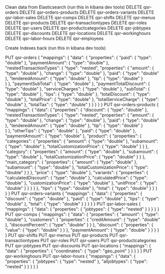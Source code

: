Clean data from Elasticsearch (run this in kibana dev tools)
DELETE qsr-orders
DELETE qsr-orders-products
DELETE qsr-orders-variants
DELETE qsr-labor-sales
DELETE qsr-comps
DELETE qsr-shifts
DELETE qsr-menus
DELETE qsr-products
DELETE qsr-transactiontypes
DELETE qsr-roles
DELETE qsr-users
DELETE qsr-productcategories
DELETE qsr-jobtypes
DELETE qsr-discounts
DELETE qsr-locations
DELETE qsr-workinghours
DELETE qsr-labor-hours
DELETE qsr-employees

Create Indexes back (run this in kibana dev tools)

PUT qsr-orders
{
  "mappings": {
    "data": {
      "properties": {
        "paid": {
          "type": "double"
        },
        "paymentAmount": {
          "type": "double"
        },
        "nestedTransactionTypes": {
          "type": "nested",
          "properties": {
            "amount": {
              "type": "double"
            },
            "change": {
              "type": "double"
            },
            "paid": {
              "type": "double"
            },
            "tenderedAmount": {
              "type": "double"
            },
            "tip": {
              "type": "double"
            }          
          }
        },
        "paymentSubTotal": {
          "type": "double"
        },
        "paymentTotalDiscount": {
          "type": "double"
        },
        "serviceCharges": {
            "type": "double"
         },
        "subTotal": {
          "type": "double"
        },
        "tips": {
          "type": "double"
        },
        "totalDiscount": {
          "type": "double"
        },
        "totalPrice": {
          "type": "double"
        },
        "totalServiceCharge": {
          "type": "double"
        },
        "totalTax": {
          "type": "double"
        }
      }
    }
  }
}
PUT qsr-orders-products
{
  "mappings": {
    "data": {
      "properties": {
        "discount": {
          "type": "double"
        },
        "nestedTransactionTypes": {
          "type": "nested",
          "properties": {
            "amount": {
              "type": "double"
            },
            "change": {
              "type": "double"
            },
            "paid": {
              "type": "double"
            },
            "tenderedAmount": {
              "type": "double"
            },
            "tip": {
              "type": "double"
            }          
          }
        },
        "otherTips": {
          "type": "double"
        },
        "paid": {
          "type": "double"
        },
        "paymentAmount": {
          "type": "double"
        },
        "product": {
          "properties": {
            "categories": {
              "properties": {
                "amount": {
                  "type": "double"
                },
                "subamount": {
                  "type": "double"
                },
                "totalCustomizationPrice": {
                  "type": "double"
                }
              }
            },
            "category": {
              "properties": {
                "amount": {
                  "type": "double"
                },
                "subamount": {
                  "type": "double"
                },
                "totalCustomizationPrice": {
                  "type": "double"
                }
              }
            },
            "main_category": {
              "properties": {
                "amount": {
                  "type": "double"
                },
                "subamount": {
                  "type": "double"
                },
                "totalCustomizationPrice": {
                  "type": "double"
                }
              }
            },
            "price": {
              "type": "double"
            },
            "variants": {
              "properties": {
                "calculatedDiscount": {
                  "type": "double"
                },
                "calculatedPrice": {
                  "type": "double"
                },
                "customizationPrice": {
                  "type": "double"
                },
                "unitPrice": {
                  "type": "double"
                }
              }
            }
          }
        },
        "tips": {
          "type": "double"
        },
        "total": {
          "type": "double"
        }
      }
    }
  }
}
PUT qsr-orders-variants
{
  "mappings": {
    "data": {
      "properties": {
        "discount": {
          "type": "double"
        },
        "paid": {
          "type": "double"
        },
        "tips": {
          "type": "double"
        },
        "total": {
          "type": "double"
        }
      }
    }
  }
}
PUT qsr-labor-sales
{
  "mappings": {
    "data": {
      "properties": {
        "jobtypes": {
          "type": "nested"
        }
      }
    }
  }
}
PUT qsr-comps
{
  "mappings": {
    "data": {
      "properties": {
        "amount": {
          "type": "double"
        },
        "customers": {
          "properties": {
            "creditAmount": {
              "type": "double"
            },
            "discountPercent": {
              "type": "double"
            }
          }
        },
        "discount": {
          "properties": {
            "value": {
              "type": "double"
            }
          }
        },
        "paymentAmount": {
          "type": "double"
        }
      }
    }
  }
}
PUT qsr-shifts
PUT qsr-menus
PUT qsr-products
PUT qsr-transactiontypes
PUT qsr-roles
PUT qsr-users
PUT qsr-productcategories
PUT qsr-jobtypes
PUT qsr-discounts
PUT qsr-locations
{
  "mappings": {
    "data": {
      "properties": {
        "coordinates": {
          "type": "geo_point"
        }
      }
    }
  }
}
PUT qsr-workinghours
PUT qsr-labor-hours
{
  "mappings": {
    "data": {
      "properties": {
        "jobtypes": {
          "type": "nested"
        },
        "alljobtypes": {
          "type": "nested"
        }
      }
    }
  }
}
